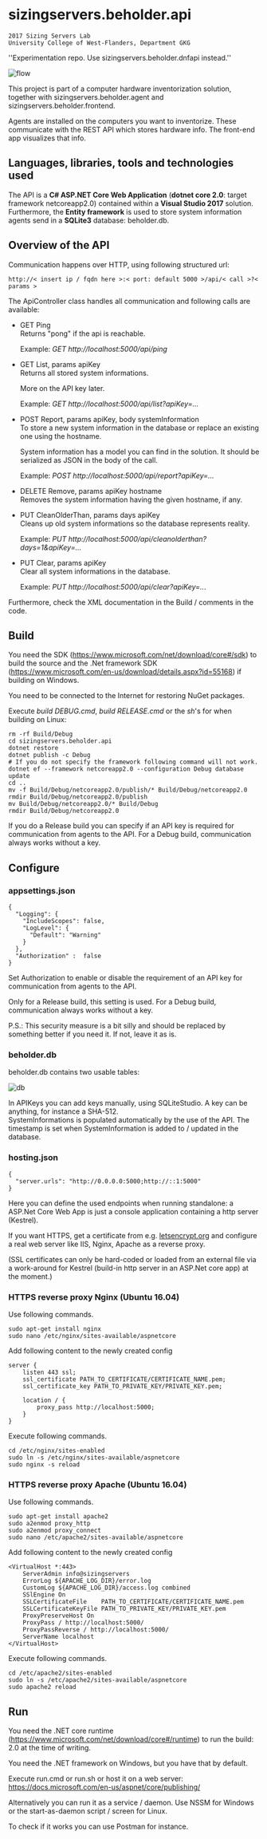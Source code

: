 # sizingservers.beholder.api
    2017 Sizing Servers Lab  
    University College of West-Flanders, Department GKG

''Experimentation repo. Use sizingservers.beholder.dnfapi instead.''


![flow](readme_img/flow.png)

This project is part of a computer hardware inventorization solution, together with sizingservers.beholder.agent and sizingservers.beholder.frontend.

Agents are installed on the computers you want to inventorize. These communicate with the REST API which stores hardware info. The front-end app visualizes that info.

## Languages, libraries, tools and technologies used
The API is a **C# ASP.NET Core Web Application** (**dotnet core 2.0**: target framework netcoreapp2.0) contained within a **Visual Studio 2017**
solution.  
Furthermore, the **Entity framework** is used to store system information agents send in a **SQLite3** database: beholder.db.

## Overview of the API
Communication happens over HTTP, using following structured url:

    http://< insert ip / fqdn here >:< port: default 5000 >/api/< call >?< params >

The ApiController class handles all communication and following calls are available:

* GET Ping  
  Returns "pong" if the api is reachable.
  
  Example: *GET http://localhost:5000/api/ping*
  
* GET List, params apiKey  
  Returns all stored system informations.
  
  More on the API key later.
  
  Example: *GET http://localhost:5000/api/list?apiKey=...*
  
* POST Report, params apiKey, body systemInformation  
  To store a new system information in the database or replace an existing one using the hostname.
  
  System information has a model you can find in the solution. It should be serialized as JSON in the body of the call.
  
  Example: *POST http://localhost:5000/api/report?apiKey=...*
  
* DELETE Remove, params apiKey hostname  
  Removes the system information having the given hostname, if any.
  
* PUT CleanOlderThan, params days apiKey  
  Cleans up old system informations so the database represents reality.

  Example: *PUT http://localhost:5000/api/cleanolderthan?days=1&apiKey=...*
   
* PUT Clear, params apiKey  
  Clear all system informations in the database.

  Example: *PUT http://localhost:5000/api/clear?apiKey=..*.
  
  
Furthermore, check the XML documentation in the Build / comments in the code.

## Build
You need the SDK (<https://www.microsoft.com/net/download/core#/sdk>) to build the source and the .Net framework SDK (<https://www.microsoft.com/en-us/download/details.aspx?id=55168>) if building on Windows.

You need to be connected to the Internet for restoring NuGet packages.

Execute *build DEBUG.cmd*, *build RELEASE.cmd* or the *sh*'s for when building on Linux:

    rm -rf Build/Debug
    cd sizingservers.beholder.api
    dotnet restore
    dotnet publish -c Debug
    # If you do not specify the framework following command will not work.
    dotnet ef --framework netcoreapp2.0 --configuration Debug database update
    cd ..
    mv -f Build/Debug/netcoreapp2.0/publish/* Build/Debug/netcoreapp2.0
    rmdir Build/Debug/netcoreapp2.0/publish
    mv Build/Debug/netcoreapp2.0/* Build/Debug
    rmdir Build/Debug/netcoreapp2.0
    
If you do a Release build you can specify if an API key is required for communication from agents to the API. For a Debug build, communication always works without a key.

## Configure

### appsettings.json
    {
      "Logging": {
        "IncludeScopes": false,
        "LogLevel": {
          "Default": "Warning"
        }
      },
      "Authorization" :  false
    }
    
Set Authorization to enable or disable the requirement of an API key for communication from agents to the API.

Only for a Release build, this setting is used. For a Debug build, communication always works without a key.

P.S.: This security measure is a bit silly and should be replaced by something better if you need it. If not, leave it as is.

### beholder.db
beholder.db contains two usable tables:

![db](readme_img/db.png)

In APIKeys you can add keys manually, using SQLiteStudio. A key can be anything, for instance a SHA-512.  
SystemInformations is populated automatically by the use of the API. The timestamp is set when SystemInformation is added to / updated in the database.


### hosting.json
    {
      "server.urls": "http://0.0.0.0:5000;http://::1:5000"
    }

Here you can define the used endpoints when running standalone: a ASP.Net Core Web App is just a console application containing a http server (Kestrel).

If you want HTTPS, get a certificate from e.g. [letsencrypt.org](letsencrypt.org) and configure a real web server like IIS, Nginx, Apache as a reverse proxy.

(SSL certificates can only be hard-coded or loaded from an external file via a work-around for Kestrel (build-in http server in an ASP.Net core app) at the moment.)

### HTTPS reverse proxy Nginx (Ubuntu 16.04)

Use following commands.

    sudo apt-get install nginx
    sudo nano /etc/nginx/sites-available/aspnetcore
    
Add following content to the newly created config

    server {
        listen 443 ssl;    
        ssl_certificate PATH_TO_CERTIFICATE/CERTIFICATE_NAME.pem;
        ssl_certificate_key PATH_TO_PRIVATE_KEY/PRIVATE_KEY.pem;

        location / {
            proxy_pass http://localhost:5000;
        }
    }

Execute following commands.

    cd /etc/nginx/sites-enabled
    sudo ln -s /etc/nginx/sites-available/aspnetcore
    sudo nginx -s reload

### HTTPS reverse proxy Apache (Ubuntu 16.04)

Use following commands.

    sudo apt-get install apache2
    sudo a2enmod proxy_http
    sudo a2enmod proxy_connect
    sudo nano /etc/apache2/sites-available/aspnetcore
    
Add following content to the newly created config
    
    <VirtualHost *:443>
        ServerAdmin info@sizingservers
        ErrorLog ${APACHE_LOG_DIR}/error.log
        CustomLog ${APACHE_LOG_DIR}/access.log combined
        SSlEngine On
        SSLCertificateFile    PATH_TO_CERTIFICATE/CERTIFICATE_NAME.pem
        SSLCertificateKeyFile PATH_TO_PRIVATE_KEY/PRIVATE_KEY.pem
        ProxyPreserveHost On
        ProxyPass / http://localhost:5000/
        ProxyPassReverse / http://localhost:5000/
        ServerName localhost
    </VirtualHost>

Execute following commands.

    cd /etc/apache2/sites-enabled
    sudo ln -s /etc/apache2/sites-available/aspnetcore
    sudo apache2 reload

## Run
You need the .NET core runtime (<https://www.microsoft.com/net/download/core#/runtime>) to run the build: 2.0 at the time of writing.

You need the .NET framework on Windows, but you have that by default.

Execute run.cmd or run.sh or host it on a web server: <https://docs.microsoft.com/en-us/aspnet/core/publishing/>

Alternatively you can run it as a service / daemon. Use NSSM for Windows or the start-as-daemon script / screen for Linux.

To check if it works you can use Postman for instance.

